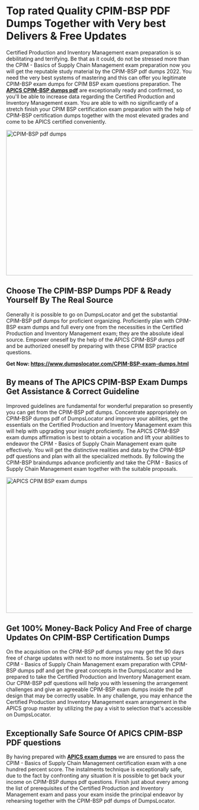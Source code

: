 <h1><strong>Top rated Quality CPIM-BSP PDF Dumps Together with Very best Delivers &amp; Free Updates</strong></h1>
<p>Certified Production and Inventory Management exam preparation is so debilitating and terrifying. Be that as it could, do not be stressed more than the CPIM - Basics of Supply Chain Management exam preparation now you will get the reputable study material by the CPIM-BSP pdf dumps 2022. You need the very best systems of mastering and this can offer you legitimate CPIM-BSP exam dumps for CPIM BSP exam questions preparation. The <strong><a href="https://www.dumpslocator.com/CPIM-BSP-exam-dumps.html">APICS CPIM-BSP dumps pdf</a></strong> are exceptionally ready and confirmed, so you'll be able to increase data regarding the Certified Production and Inventory Management exam. You are able to with no significantly of a stretch finish your CPIM BSP certification exam preparation with the help of CPIM-BSP certification dumps together with the most elevated grades and come to be APICS certified conveniently.</p>
<p><img src="https://i.ibb.co/SKhFh8d/Pastel-Purple-Computer-UI-Class-Syllabus-Education-Presentation.png" alt="CPIM-BSP pdf dumps" width="700" height="393" /></p>
<h2><strong>Choose The CPIM-BSP Dumps PDF &amp; Ready Yourself By The Real Source</strong></h2>
<p>Generally it is possible to go on DumpsLocator and get the substantial CPIM-BSP pdf dumps for proficient organizing. Proficiently plan with CPIM-BSP exam dumps and full every one from the necessities in the Certified Production and Inventory Management exam; they are the absolute ideal source. Empower oneself by the help of the APICS CPIM-BSP dumps pdf and be authorized oneself by preparing with these CPIM BSP practice questions.</p>
<p><strong>Get Now: <a href="https://www.dumpslocator.com/CPIM-BSP-exam-dumps.html">https://www.dumpslocator.com/CPIM-BSP-exam-dumps.html</a></strong></p>
<h2><strong>By means of The APICS CPIM-BSP Exam Dumps Get Assistance &amp; Correct Guideline</strong></h2>
<p>Improved guidelines are fundamental for wonderful preparation so presently you can get from the CPIM-BSP pdf dumps. Concentrate appropriately on CPIM-BSP dumps pdf of DumpsLocator and improve your abilities, get the essentials on the Certified Production and Inventory Management exam this will help with upgrading your insight proficiently. The APICS CPIM-BSP exam dumps affirmation is best to obtain a vocation and lift your abilities to endeavor the CPIM - Basics of Supply Chain Management exam quite effectively. You will get the distinctive realities and data by the CPIM-BSP pdf questions and plan with all the specialized methods. By following the CPIM-BSP braindumps advance proficiently and take the CPIM - Basics of Supply Chain Management exam together with the suitable proposals.</p>
<p><a href="https://www.dumpslocator.com/CPIM-BSP-exam-dumps.html"><img src="https://i.ibb.co/NtZbgjG/Blue-and-White-Medical-Dental-Clinic-Facebook-Ad.png" alt="APICS CPIM BSP exam dumps" width="700" height="367" /></a></p>
<h2><strong>Get 100% Money-Back Policy And Free of charge Updates On CPIM-BSP Certification Dumps</strong></h2>
<p>On the acquisition on the CPIM-BSP pdf dumps you may get the 90 days free of charge updates with next to no more instalments. So set up your CPIM - Basics of Supply Chain Management exam preparation with CPIM-BSP dumps pdf and get the great concepts in the DumpsLocator and be prepared to take the Certified Production and Inventory Management exam. Our CPIM-BSP pdf questions will help you with lessening the arrangement challenges and give an agreeable CPIM-BSP exam dumps inside the pdf design that may be correctly usable. In any challenge, you may enhance the Certified Production and Inventory Management exam arrangement in the APICS group master by utilizing the pay a visit to selection that's accessible on DumpsLocator.</p>
<h2><strong>Exceptionally Safe Source Of APICS CPIM-BSP PDF questions</strong></h2>
<p>By having prepared with <strong><a href="https://www.dumpslocator.com/apics-exams.html">APICS exam dumps</a></strong> we are ensured to pass the CPIM - Basics of Supply Chain Management certification exam with a one hundred percent score. The instalments technique is exceptionally safe, due to the fact by confronting any situation it is possible to get back your income on CPIM-BSP dumps pdf questions. Finish just about every among the list of prerequisites of the Certified Production and Inventory Management exam and pass your exam inside the principal endeavor by rehearsing together with the CPIM-BSP pdf dumps of DumpsLocator.</p>
